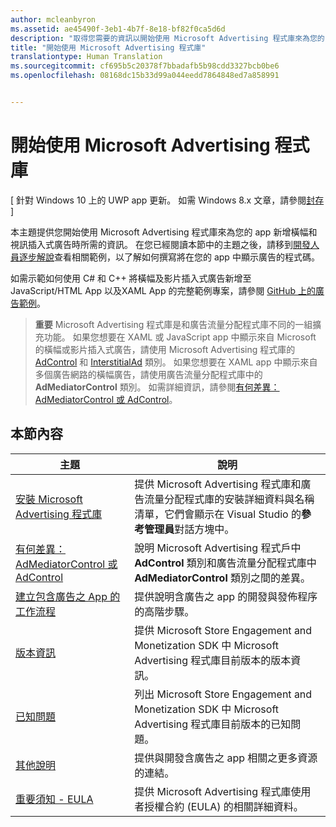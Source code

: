 ```yaml
---
author: mcleanbyron
ms.assetid: ae45490f-3eb1-4b7f-8e18-bf82f0ca5d6d
description: "取得您需要的資訊以開始使用 Microsoft Advertising 程式庫來為您的 app 新增橫幅和視訊插入式廣告。"
title: "開始使用 Microsoft Advertising 程式庫"
translationtype: Human Translation
ms.sourcegitcommit: cf695b5c20378f7bbadafb5b98cdd3327bcb0be6
ms.openlocfilehash: 08168dc15b33d99a044eedd7864848ed7a858991


---
```


# 開始使用 Microsoft Advertising 程式庫


\[ 針對 Windows 10 上的 UWP app 更新。 如需 Windows 8.x 文章，請參閱[封存](http://go.microsoft.com/fwlink/p/?linkid=619132) \]

本主題提供您開始使用 Microsoft Advertising 程式庫來為您的 app 新增橫幅和視訊插入式廣告時所需的資訊。 在您已經閱讀本節中的主題之後，請移到[開發人員逐步解說](developer-walkthroughs.md)查看相關範例，以了解如何撰寫將在您的 app 中顯示廣告的程式碼。

如需示範如何使用 C# 和 C++ 將橫幅及影片插入式廣告新增至 JavaScript/HTML App 以及XAML App 的完整範例專案，請參閱 [GitHub 上的廣告範例](http://aka.ms/githubads)。

>**重要** Microsoft Advertising 程式庫是和廣告流量分配程式庫不同的一組擴充功能。 如果您想要在 XAML 或 JavaScript app 中顯示來自 Microsoft 的橫幅或影片插入式廣告，請使用 Microsoft Advertising 程式庫的 [AdControl](https://msdn.microsoft.com/library/windows/apps/microsoft.advertising.winrt.ui.adcontrol.aspx) 和 [InterstitialAd](https://msdn.microsoft.com/library/windows/apps/microsoft.advertising.winrt.ui.interstitialad.aspx) 類別。 如果您想要在 XAML app 中顯示來自多個廣告網路的橫幅廣告，請使用廣告流量分配程式庫中的 **AdMediatorControl** 類別。 如需詳細資訊，請參閱[有何差異：AdMediatorControl 或 AdControl](what-is-the-difference-admediatorcontrol-or-adcontrol.md)。

 

## 本節內容

| 主題                                                                                                       | 說明                 |
|-------------------------------------------------------------------------------------------------------------|-----------------------------|
| [安裝 Microsoft Advertising 程式庫](install-the-microsoft-advertising-libraries.md) |  提供 Microsoft Advertising 程式庫和廣告流量分配程式庫的安裝詳細資料與名稱清單，它們會顯示在 Visual Studio 的**參考管理員**對話方塊中。  |
| [有何差異：AdMediatorControl 或 AdControl](what-is-the-difference-admediatorcontrol-or-adcontrol.md)        |  說明 Microsoft Advertising 程式戶中 **AdControl** 類別和廣告流量分配程式庫中 **AdMediatorControl** 類別之間的差異。    |
| [建立包含廣告之 App 的工作流程](workflows-for-creating-apps-with-ads.md)     |  提供說明含廣告之 app 的開發與發佈程序的高階步驟。   |
| [版本資訊](release-notes-for-the-advertising-libraries.md)         |  提供 Microsoft Store Engagement and Monetization SDK 中 Microsoft Advertising 程式庫目前版本的版本資訊。   |
| [已知問題](known-issues-for-the-advertising-libraries.md)      |  列出 Microsoft Store Engagement and Monetization SDK 中 Microsoft Advertising 程式庫目前版本的已知問題。   |
| [其他說明](additional-help.md)                                    |   提供與開發含廣告之 app 相關之更多資源的連結。  |
| [重要須知 - EULA](important-notice-eula.md)                                    |   提供 Microsoft Advertising 程式庫使用者授權合約 (EULA) 的相關詳細資料。   |


 

 



<!--HONumber=Jun16_HO4-->


